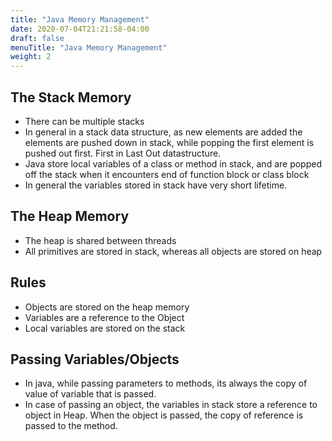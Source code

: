 ```yaml
---
title: "Java Memory Management"
date: 2020-07-04T21:21:58-04:00
draft: false
menuTitle: "Java Memory Management"
weight: 2
---
```

## The Stack Memory

- There can be multiple stacks
- In general in a stack data structure, as new elements are added the elements are pushed down in stack, while popping the first element is pushed out first. First in Last Out datastructure. 
- Java store local variables of a class or method in stack, and are popped off the stack when it encounters end of function block or class block 
- In general the variables stored in stack have very short lifetime. 

## The Heap Memory
- The heap is shared between threads
- All primitives are stored in stack, whereas all objects are stored on heap 

## Rules 
- Objects are stored on the heap memory 
- Variables are a reference to the Object
- Local variables are stored on the stack

## Passing Variables/Objects 
- In java, while passing parameters to methods, its always the copy of value of variable that is passed. 
- In case of passing an object, the variables in stack store a reference to object in Heap. When the object is passed, the copy of reference is passed to the method. 

